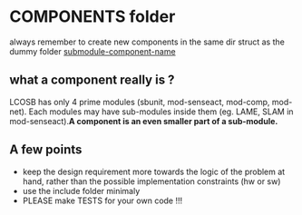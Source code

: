 # COMPONENTS folder
always remember to create new components in the same dir struct as the dummy folder [submodule-component-name](https://github.com/LCOSB-HITK/SW-design-template/tree/main/COMPONENTS/submodule-component-name)

## what a component really is ?
LCOSB has only 4 prime modules (sbunit, mod-senseact, mod-comp, mod-net). Each modules may have sub-modules inside them (eg. LAME, SLAM in mod-senseact).**A component is an even smaller part of a sub-module.**

## A few points
- keep the design requirement more towards the logic of the problem at hand, rather than the possible implementation constraints (hw or sw)
- use the include folder minimaly
- PLEASE make TESTS for your own code !!!
